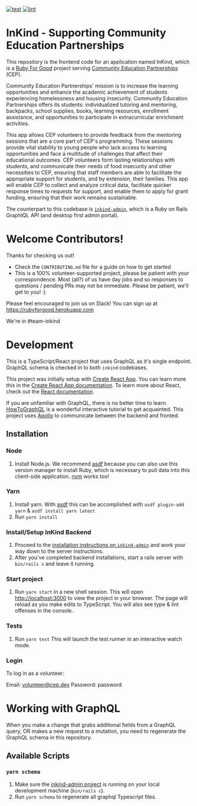 [![test](https://github.com/rubyforgood/inkind-volunteer/workflows/test/badge.svg)](https://github.com/rubyforgood/inkind-volunteer/actions/workflows/rspec.yml)
[![lint](https://github.com/rubyforgood/inkind-volunteer/actions/workflows/lint.yml/badge.svg)](https://github.com/rubyforgood/inkind-volunteer/actions/workflows/lint.yml)

# InKind - Supporting Community Education Partnerships

This repository is the frontend code for an application named InKind, which is a [Ruby For Good](https://rubyforgood.org/) project serving [Community Education Partnerships](https://www.cep.ngo/) (CEP).

Community Education Partnerships' mission is to increase the learning opportunities and enhance the academic achievement of students experiencing homelessness and housing insecurity. Community Education Partnerships offers its students: individualized tutoring and mentoring, backpacks, school supplies, books, learning resources, enrollment assistance, and opportunities to participate in extracurricular enrichment activities.

This app allows CEP volunteers to provide feedback from the mentoring sessions that are a core part of CEP's programming. These sessions provide vital stability to young people who lack access to learning opportunities and face a multitude of challenges that affect their educational outcomes. CEP volunteers form lasting relationships with students, and communicate their needs of food insecurity and other necessities to CEP, ensuring that staff members are able to facilitate the appropriate support for students, and by extension, their families. This app will enable CEP to collect and analyze critical data, facilitate quicker response times to requests for support, and enable them to apply for grant funding, ensuring that their work remains sustainable.

The counterpart to this codebase is [`inkind-admin`](https://github.com/rubyforgood/inkind-admin), which is a Ruby on Rails GraphlQL API (and desktop first admin portal).

# Welcome Contributors!

Thanks for checking us out!
  - Check the `CONTRIBUTING.md` file for a guide on how to get started
  - This is a 100% volunteer-supported project, please be patient with your correspondence. Most (all?) of us have day jobs and so responses to questions / pending PRs may not be immediate. Please be patient, we'll get to you! :)

Please feel encouraged to join us on Slack! You can sign up at https://rubyforgood.herokuapp.com

We're in #team-inkind

# Development

This is a TypeScript/React project that uses GraphQL as it's single endpoint. GraphQL schema is checked in to both `inkind` codebases.

This project was initially setup with [Create React App](https://github.com/facebook/create-react-app). You can learn more this in the [Create React App documentation](https://facebook.github.io/create-react-app/docs/getting-started). To learn more about React, check out the [React documentation](https://reactjs.org/).

If you are unfamiliar with GraphQL, there is no better time to learn. [HowToGraphQL](https://www.howtographql.com/) is a wonderful interactive tutorial to get acquainted. This project uses [Apollo](https://www.apollographql.com/) to communicate between the backend and fronted.

## Installation

### Node

1. Install Node.js. We recommend [asdf](https://asdf-vm.com/guide/getting-started.html#_1-install-dependencies) because you can also use this version manager to install Ruby, which is necessary to pull data into this client-side application. [nvm](https://github.com/nvm-sh/nvm) works too!

### Yarn

1. Install yarn. With [asdf](https://github.com/twuni/asdf-yarn) this can be accomplished with `asdf plugin-add yarn` & `asdf install yarn latest`
1. Run `yarn install`

### Install/Setup InKind Backend

1. Proceed to the [installation instructions on `inkind-admin`](https://github.com/rubyforgood/inkind-admin#installation) and work your way down to the server instructions.
1. After you've completed backend installations, start a rails server with `bin/rails s` and leave it running.

### Start project

1. Run `yarn start` in a new shell session. This will open [http://localhost:3000](http://localhost:3000) to view the project in your browser. The page will reload as you make edits to TypeScript. You will also see type & lint offenses in the console.

### Tests

1. Run `yarn test` This will launch the test runner in an interactive watch mode.

### Login

To log in as a volunteer:

Email: volunteer@cep.dev
Password: password

# Working with GraphQL

When you make a change that grabs additional fields from a GraphQL query, OR makes a new request to a mutation, you need to regenerate the GraphQL schema in this repository.

## Available Scripts

### `yarn schema`

1. Make sure the [inkind-admin project](https://github.com/rubyforgood/inkind-admin) is running on your local development machine (`bin/rails c`).
2. Run `yarn schema` to regenerate all graphql Typescript files.
